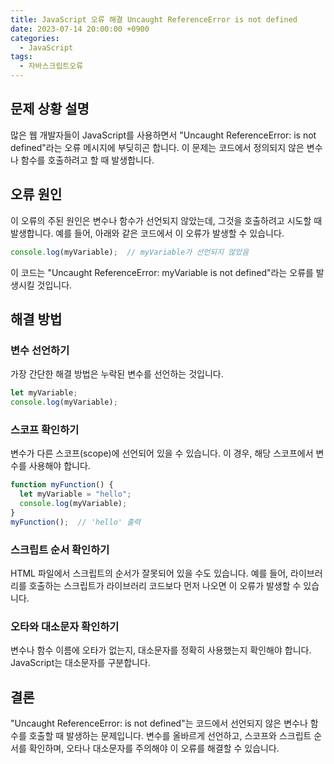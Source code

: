 ```yaml
---
title: JavaScript 오류 해결 Uncaught ReferenceError is not defined
date: 2023-07-14 20:00:00 +0900
categories:
  - JavaScript
tags:
  - 자바스크립트오류
---
```


## 문제 상황 설명

많은 웹 개발자들이 JavaScript를 사용하면서 "Uncaught ReferenceError: is not defined"라는 오류 메시지에 부딪히곤 합니다. 이 문제는 코드에서 정의되지 않은 변수나 함수를 호출하려고 할 때 발생합니다.

## 오류 원인

이 오류의 주된 원인은 변수나 함수가 선언되지 않았는데, 그것을 호출하려고 시도할 때 발생합니다. 예를 들어, 아래와 같은 코드에서 이 오류가 발생할 수 있습니다.

```javascript
console.log(myVariable);  // myVariable가 선언되지 않았음
```

이 코드는 "Uncaught ReferenceError: myVariable is not defined"라는 오류를 발생시킬 것입니다.

## 해결 방법

### 변수 선언하기

가장 간단한 해결 방법은 누락된 변수를 선언하는 것입니다.

```javascript
let myVariable;
console.log(myVariable);
```

### 스코프 확인하기

변수가 다른 스코프(scope)에 선언되어 있을 수 있습니다. 이 경우, 해당 스코프에서 변수를 사용해야 합니다.

```javascript
function myFunction() {
  let myVariable = "hello";
  console.log(myVariable);
}
myFunction();  // 'hello' 출력
```

### 스크립트 순서 확인하기

HTML 파일에서 스크립트의 순서가 잘못되어 있을 수도 있습니다. 예를 들어, 라이브러리를 호출하는 스크립트가 라이브러리 코드보다 먼저 나오면 이 오류가 발생할 수 있습니다.

### 오타와 대소문자 확인하기

변수나 함수 이름에 오타가 없는지, 대소문자를 정확히 사용했는지 확인해야 합니다. JavaScript는 대소문자를 구분합니다.

## 결론

"Uncaught ReferenceError: is not defined"는 코드에서 선언되지 않은 변수나 함수를 호출할 때 발생하는 문제입니다. 변수를 올바르게 선언하고, 스코프와 스크립트 순서를 확인하며, 오타나 대소문자를 주의해야 이 오류를 해결할 수 있습니다.